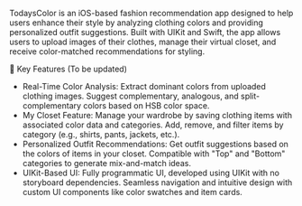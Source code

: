TodaysColor is an iOS-based fashion recommendation app designed to help users enhance their style by analyzing clothing colors and providing personalized outfit suggestions. Built with UIKit and Swift, the app allows users to upload images of their clothes, manage their virtual closet, and receive color-matched recommendations for styling.

📱 Key Features (To be updated)

- Real-Time Color Analysis: Extract dominant colors from uploaded clothing images. Suggest complementary, analogous, and split-complementary colors based on HSB color space. 
- My Closet Feature: Manage your wardrobe by saving clothing items with associated color data and categories. Add, remove, and filter items by category (e.g., shirts, pants, jackets, etc.). 
- Personalized Outfit Recommendations: Get outfit suggestions based on the colors of items in your closet. Compatible with "Top" and "Bottom" categories to generate mix-and-match ideas. 
- UIKit-Based UI: Fully programmatic UI, developed using UIKit with no storyboard dependencies. Seamless navigation and intuitive design with custom UI components like color swatches and item cards.
